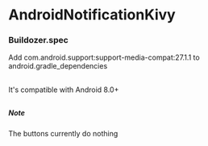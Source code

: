# AndroidNotificationKivy
### Buildozer.spec
Add com.android.support:support-media-compat:27.1.1 to android.gradle_dependencies
##
It's compatible with Android 8.0+
##
##### Note
The buttons currently do nothing
